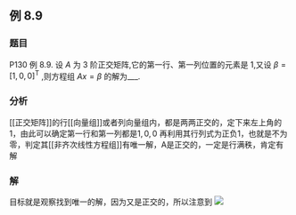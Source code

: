 ## 例 8.9
### 题目
P130 例 8.9. 设 $A$ 为 3 阶正交矩阵,它的第一行、第一列位置的元素是 1,又设 $\beta = {\lbrack 1,0,0\rbrack }^{\mathrm{T}}$ ,则方程组 ${Ax} = \beta$ 的解为___.
### 分析
[[正交矩阵]]的行[[向量组]]或者列向量组内，都是两两正交的，定下来左上角的1，由此可以确定第一行和第一列都是$1,0,0$
再利用其行列式为正负1，也就是不为零，判定其[[非齐次线性方程组]]有唯一解，A是正交的，一定是行满秩，肯定有解
### 解
目标就是观察找到唯一的解，因为又是正交的，所以注意到
![](https://img.hwenyi.live/202410200252636.webp)

